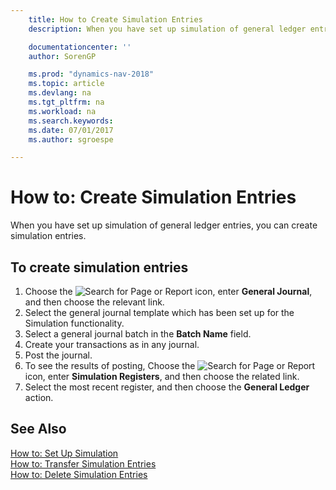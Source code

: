 ```yaml
---
    title: How to Create Simulation Entries
    description: When you have set up simulation of general ledger entries, you can create simulation entries.

    documentationcenter: ''
    author: SorenGP

    ms.prod: "dynamics-nav-2018"
    ms.topic: article
    ms.devlang: na
    ms.tgt_pltfrm: na
    ms.workload: na
    ms.search.keywords:
    ms.date: 07/01/2017
    ms.author: sgroespe

---
```

# How to: Create Simulation Entries
When you have set up simulation of general ledger entries, you can create simulation entries.  

## To create simulation entries  

1.  Choose the ![Search for Page or Report](../../media/ui-search/search_small.png "Search for Page or Report icon") icon, enter **General Journal**, and then choose the relevant link.  
2.  Select the general journal template which has been set up for the Simulation functionality.  
3.  Select a general journal batch in the **Batch Name** field.  
4.  Create your transactions as in any journal.  
5.  Post the journal.  
6.  To see the results of posting, Choose the ![Search for Page or Report](../../media/ui-search/search_small.png "Search for Page or Report icon") icon, enter **Simulation Registers**, and then choose the related link.  
7.  Select the most recent register, and then choose the **General Ledger** action.  

## See Also  
 [How to: Set Up Simulation](how-to-set-up-simulation.md)   
 [How to: Transfer Simulation Entries](how-to-transfer-simulation-entries.md)   
 [How to: Delete Simulation Entries](how-to-delete-simulation-entries.md)
